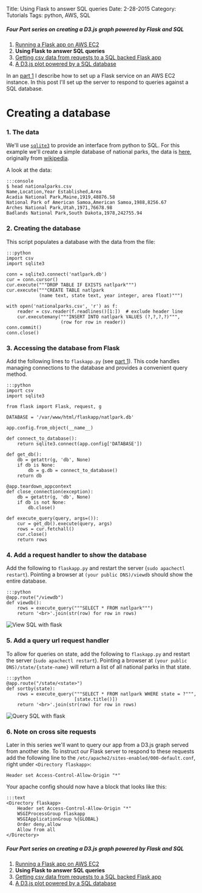 Title: Using Flask to answer SQL queries
Date: 2-28-2015
Category: Tutorials
Tags: python, AWS, SQL

##### _Four Part series on creating a D3.js graph powered by Flask and SQL_

1. [Running a Flask app on AWS EC2]({filename}/flask-on-ec2.md)
1. **Using Flask to answer SQL queries**
1. [Getting csv data from requests to a SQL backed Flask app]({filename}/flask-bart-sql.md)
1. [A D3.js plot powered by a SQL database]({filename}/flask-bart-graphing.md)

In an [part 1]({filename}/flask-on-ec2.md) I describe how to set up a Flask service on an AWS EC2 instance. In this post I'll set up the server to respond to queries against a SQL database.

# Creating a database

### 1. The data

We'll use [`sqlite3`](https://docs.python.org/2/library/sqlite3.html) to provide an interface from python to SQL. For this example we'll create a simple database of national parks, the data is [here](/data/nationalparks.csv), originally from [wikipedia](http://en.wikipedia.org/wiki/List_of_areas_in_the_United_States_National_Park_System#National_parks).

A look at the data:

    :::console
    $ head nationalparks.csv
    Name,Location,Year Established,Area
    Acadia National Park,Maine,1919,48876.58
    National Park of American Samoa,American Samoa,1988,8256.67
    Arches National Park,Utah,1971,76678.98
    Badlands National Park,South Dakota,1978,242755.94

### 2. Creating the database

This script populates a database with the data from the file:

    :::python
    import csv
    import sqlite3

    conn = sqlite3.connect('natlpark.db')
    cur = conn.cursor()
    cur.execute("""DROP TABLE IF EXISTS natlpark""")
    cur.execute("""CREATE TABLE natlpark
                (name text, state text, year integer, area float)""")

    with open('nationalparks.csv', 'r') as f:
        reader = csv.reader(f.readlines()[1:])  # exclude header line
        cur.executemany("""INSERT INTO natlpark VALUES (?,?,?,?)""",
                        (row for row in reader))
    conn.commit()
    conn.close()

### 3. Accessing the database from Flask

Add the following lines to `flaskapp.py` (see [part 1]({filename}/flask-on-ec2.md)). This code handles managing connections to the database and provides a convenient query method.

    :::python
    import csv
    import sqlite3

    from flask import Flask, request, g

    DATABASE = '/var/www/html/flaskapp/natlpark.db'

    app.config.from_object(__name__)

    def connect_to_database():
        return sqlite3.connect(app.config['DATABASE'])

    def get_db():
        db = getattr(g, 'db', None)
        if db is None:
            db = g.db = connect_to_database()
        return db

    @app.teardown_appcontext
    def close_connection(exception):
        db = getattr(g, 'db', None)
        if db is not None:
            db.close()

    def execute_query(query, args=()):
        cur = get_db().execute(query, args)
        rows = cur.fetchall()
        cur.close()
        return rows

### 4. Add a request handler to show the database

Add the following to `flaskapp.py` and restart the server (`sudo apachectl restart`). Pointing a browser at `(your public DNS)/viewdb` should show the entire database.

    :::python
    @app.route("/viewdb")
    def viewdb():
        rows = execute_query("""SELECT * FROM natlpark""")
        return '<br>'.join(str(row) for row in rows)

<img src="/extra/images/flasksql/viewdb.png" title="View SQL with flask">

### 5. Add a query url request handler

To allow for queries on state, add the following to `flaskapp.py` and restart the server (`sudo apachectl restart`). Pointing a browser at `(your public DNS)/state/{state-name}` will return a list of all national parks in that state.

    :::python
    @app.route("/state/<state>")
    def sortby(state):
        rows = execute_query("""SELECT * FROM natlpark WHERE state = ?""",
                             [state.title()])
        return '<br>'.join(str(row) for row in rows)

<img src="/extra/images/flasksql/statequery.png" title="Query SQL with flask">

### 6. Note on cross site requests

Later in this series we'll want to query our app from a D3.js graph served from another site. To instruct our Flask server to respond to these requests add the following line to the `/etc/apache2/sites-enabled/000-default.conf`, right under `<Directory flaskapp>`:

    Header set Access-Control-Allow-Origin "*"

Your apache config should now have a block that looks like this:

    :::text
    <Directory flaskapp>
        Header set Access-Control-Allow-Origin "*"
        WSGIProcessGroup flaskapp
        WSGIApplicationGroup %{GLOBAL}
        Order deny,allow
        Allow from all
    </Directory>

##### _Four Part series on creating a D3.js graph powered by Flask and SQL_

1. [Running a Flask app on AWS EC2]({filename}/flask-on-ec2.md)
1. **Using Flask to answer SQL queries**
1. [Getting csv data from requests to a SQL backed Flask app]({filename}/flask-bart-sql.md)
1. [A D3.js plot powered by a SQL database]({filename}/flask-bart-graphing.md)
